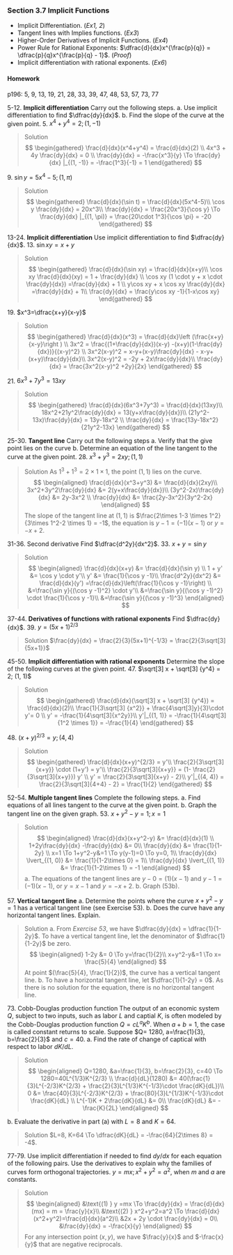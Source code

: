 ### Section 3.7 Implicit Functions

+ Implicit Differentiation. (_Ex1, 2_)
+ Tangent lines with Implies functions. (_Ex3_)
+ Higher-Order Derivatives of Implicit Functions. (_Ex4_)
+ Power Rule for Rational Exponents: $\dfrac{d}{dx}x^{\frac{p}{q}} = \dfrac{p}{q}x^{\frac{p}{q} - 1}$. (_Proof_)
+ Implicit differentiation with rational exponents. (_Ex6_)

#### Homework
p196: 5, 9, 13, 19, 21, 28, 33, 39, 47, 48, 53, 57, 73, 77

5-12\. **Implicit differentiation** Carry out the following steps.
a. Use implicit differentiation to find $\dfrac{dy}{dx}$.
b. Find the slope of the curve at the given point.
5\. $x^4+y^4=2; (1, -1)$
>Solution
$$
\begin{gathered}
\frac{d}{dx}(x^4+y^4) = \frac{d}{dx}(2) \\
4x^3 + 4y \frac{dy}{dx} = 0 \\
\frac{dy}{dx} = -\frac{x^3}{y} \To \frac{dy}{dx} |_{(1, -1)} = -\frac{1^3}{-1} = 1
\end{gathered}
$$

9\. $\sin y = 5x^4-5; (1, \pi)$
>Solution
$$
\begin{gathered}
\frac{d}{dx}(\sin t) = \frac{d}{dx}(5x^4-5)\\
\cos y \frac{dy}{dx} = 20x^3\\
\frac{dy}{dx} = \frac{20x^3}{\cos y} \To \frac{dy}{dx} |_{(1, \pi)} = \frac{20\cdot 1^3}{\cos \pi} = -20
\end{gathered}
$$

13-24\. **Implicit differentiation** Use implicit differentiation to find $\dfrac{dy}{dx}$.
13\. $\sin xy = x+y$
>Solution
$$
\begin{gathered}
\frac{d}{dx}(\sin xy) = \frac{d}{dx}(x+y)\\
\cos xy \frac{d}{dx}(xy) = 1 + \frac{dy}{dx} \\
\cos xy (1 \cdot y + x \cdot \frac{dy}{dx}) =\frac{dy}{dx} + 1 \\
y\cos xy  + x \cos xy \frac{dy}{dx} =\frac{dy}{dx} + 1\\
\frac{dy}{dx} = \frac{y\cos xy -1}{1-x\cos xy}
\end{gathered}
$$

19\. $x^3=\dfrac{x+y}{x-y}$
>Solution
$$
\begin{gathered}
\frac{d}{dx}(x^3) = \frac{d}{dx}\left (\frac{x+y}{x-y}\right ) \\
3x^2 = \frac{(1+\frac{dy}{dx})(x-y) -(x+y)(1-\frac{dy}{dx})}{(x-y)^2} \\
3x^2(x-y)^2 = x-y+(x-y)\frac{dy}{dx} - x-y+(x+y)\frac{dy}{dx}\\
3x^2(x-y)^2 = -2y + 2x\frac{dy}{dx}\\
\frac{dy}{dx} = \frac{3x^2(x-y)^2 +2y}{2x}
\end{gathered}
$$

21\. $6x^3+7y^3=13xy$
>Solution
$$
\begin{gathered}
\frac{d}{dx}(6x^3+7y^3) = \frac{d}{dx}(13xy)\\
18x^2+21y^2\frac{dy}{dx} = 13(y+x\frac{dy}{dx})\\
(21y^2-13x)\frac{dy}{dx} = 13y-18x^2 \\
\frac{dy}{dx} = \frac{13y-18x^2}{21y^2-13x}
\end{gathered}
$$

25-30\. **Tangent line** Carry out the following steps
a. Verify that the give point lies on the curve
b. Determine an equation of the line tangent to the curve at the given point.
28\. $x^3+y^3 = 2xy; (1, 1)$
>Solution
As $1^3+1^3 = 2\times 1 \times 1$, the point $(1, 1)$ lies on the curve.
$$
\begin{aligned}
\frac{d}{dx}(x^3+y^3) &= \frac{d}{dx}(2xy)\\
3x^2+3y^2\frac{dy}{dx} &= 2(y+x\frac{dy}{dx})\\
(3y^2-2x)\frac{dy}{dx} &= 2y-3x^2 \\
\frac{dy}{dx} &= \frac{2y-3x^2}{3y^2-2x}
\end{aligned}
$$
The slope of the tangent line at $(1, 1)$ is $\frac{2\times 1-3 \times 1^2}{3\times 1^2-2 \times 1} = -1$, the equation is $y-1=(-1)(x-1)$ or $y= -x+2$.

31-36\. Second derivative Find $\dfrac{d^2y}{dx^2}$.
33\. $x+y=\sin y$
>Solution
$$
\begin{aligned}
\frac{d}{dx}(x+y) &= \frac{d}{dx}(\sin y) \\
1 + y' &= \cos y \cdot y'\\
y' &= \frac{1}{\cos y -1}\\
\frac{d^2y}{dx^2} &= \frac{d}{dx}(y') =\frac{d}{dx}\left(\frac{1}{\cos y -1}\right) \\
&=\frac{\sin y}{(\cos y -1)^2} \cdot y'\\
&=\frac{\sin y}{(\cos y -1)^2} \cdot \frac{1}{\cos y -1}\\
&=\frac{\sin y}{(\cos y -1)^3}
\end{aligned}
$$

37-44\. **Derivatives of functions with rational exponents** Find $\dfrac{dy}{dx}$.
39\. $y= (5x+1)^{2/3}$
>Solution
$\frac{dy}{dx} = \frac{2}{3}(5x+1)^{-1/3} = \frac{2}{3\sqrt[3] {5x+1}}$

45-50\. **Implicit differentiation with rational exponents** Determine the slope of the following curves at the given point.
47\. $\sqrt[3] x + \sqrt[3] {y^4} = 2; (1, 1)$
>Solution
$$
\begin{gathered}
\frac{d}{dx}(\sqrt[3] x + \sqrt[3] {y^4}) = \frac{d}{dx}(2)\\
\frac{1}{3\sqrt[3] {x^2}} + \frac{4\sqrt[3]y}{3}\cdot y'= 0 \\
y' = -\frac{1}{4\sqrt[3]{x^2y}}\\
y'|_{(1, 1)} = -\frac{1}{4\sqrt[3]{1^2 \times 1}} = -\frac{1}{4}
\end{gathered}
$$

48\. $(x+y)^{2/3} = y; (4, 4)$
>Solution
$$
\begin{gathered}
\frac{d}{dx}(x+y)^{2/3} = y'\\
\frac{2}{3\sqrt[3]{x+y}} \cdot (1+y') = y'\\
\frac{2}{3\sqrt[3]{x+y}} = (1- \frac{2}{3\sqrt[3]{x+y}}) y' \\
y' = \frac{2}{3\sqrt[3]{x+y} - 2}\\
y'|_{(4, 4)} = \frac{2}{3\sqrt[3]{4+4} - 2} = \frac{1}{2}
\end{gathered}
$$

52-54\. **Multiple tangent lines** Complete the following steps.
a. Find equations of all lines tangent to the curve at the given point.
b. Graph the tangent line on the given graph.
53\. $x+y^2-y=1; x=1$
>Solution
$$
\begin{aligned}
\frac{d}{dx}(x+y^2-y) &= \frac{d}{dx}(1) \\
1+2y\frac{dy}{dx} -\frac{dy}{dx} &= 0\\
\frac{dy}{dx} &= \frac{1}{1-2y} \\
x=1 \To 1+y^2-y&=1 \To y(y-1)=0 \To y=0, 1\\
\frac{dy}{dx} \lvert_{(1, 0)} &= \frac{1}{1-2\times 0} = 1\\
\frac{dy}{dx} \lvert_{(1, 1)} &= \frac{1}{1-2\times 1} = -1
\end{aligned}
$$
a. The equations of the tangent lines are $y-0=(1)(x-1)$ and $y-1=(-1)(x-1)$, or $y=x-1$ and $y=-x+2$.
b. Graph (53b).

57\. **Vertical tangent line**
a. Determine the points where the curve $x+y^2-y=1$ has a vertical tangent line (see Exercise 53).
b. Does the curve have any horizontal tangent lines. Explain.
>Solution
a. From *Exercise 53*, we have $\dfrac{dy}{dx} = \dfrac{1}{1-2y}$. To have a vertical tangent line, let the denominator of $\dfrac{1}{1-2y}$ be zero.
$$
\begin{aligned}
1-2y &= 0 \To y=\frac{1}{2}\\
x+y^2-y&=1 \To x= \frac{5}{4}
\end{aligned}
$$
At point $(\frac{5}{4}, \frac{1}{2})$, the curve has a vertical tangent line.
b. To have a horizontal tangent line, let $\dfrac{1}{1-2y} = 0$. As there is no solution for the equation, there is no horizontal tangent line.

73\. Cobb-Douglas production function The output of an economic system $Q$, subject to two inputs, such as labor $L$ and captial $K$, is often modeled by the Cobb-Douglas production function $Q=cL^aK^b$. When $a+b=1$, the case is called constant returns to scale. Suppose $Q= 1280, a=\frac{1}{3}, b=\frac{2}{3}$ and $c=40$.
a. Find the rate of change of captical with respect to labor $dK/dL$.
>Solution
$$
\begin{aligned}
Q=1280, &a=\frac{1}{3}, b=\frac{2}{3}, c=40 \To 1280=40L^{1/3}K^{2/3} \\
\frac{d}{dL}(1280) &= 40(\frac{1}{3}L^{-2/3}K^{2/3} + \frac{2}{3}L^{1/3}K^{-1/3}\cdot \frac{dK}{dL})\\
0 &= \frac{40}{3}L^{-2/3}K^{2/3} + \frac{80}{3}L^{1/3}K^{-1/3}\cdot \frac{dK}{dL} \\
L^{-1}K + 2\frac{dK}{dL} &= 0\\
\frac{dK}{dL} &= -\frac{K}{2L}
\end{aligned}
$$

b. Evaluate the derivative in part (a) with $L=8$ and $K=64$.
>Solution
$L=8, K=64 \To \dfrac{dK}{dL} = -\frac{64}{2\times 8} = -4$.

77-79\. Use implicit differentiation if needed to find $dy/dx$ for each equation of the following pairs. Use the derivatives to explain why the families of curves form orthogonal trajectories.
$y=mx; x^2+y^2=a^2$, when $m$ and $a$ are constants.
>Solution
$$
\begin{aligned}
&\text{(1) } y =mx \To \frac{dy}{dx} = \frac{d}{dx}(mx) = m = \frac{y}{x}\\
&\text{(2) } x^2+y^2=a^2 \To \frac{d}{dx}(x^2+y^2)=\frac{d}{dx}(a^2)\\
&2x + 2y \cdot \frac{dy}{dx} = 0\\
&\frac{dy}{dx} = -\frac{x}{y}
\end{aligned}
$$
For any intersection point $(x, y)$, we have $\frac{y}{x}$ and $-\frac{x}{y}$ that are negative reciprocals.
